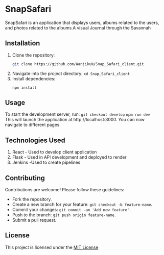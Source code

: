 # SnapSafari

SnapSafari is an application that displays users, albums related to the users, and photos related to the albums.A visual Journal through the Savannah 

## Installation

1. Clone the repository:
   ```bash
   git clone https://github.com/WanjikuN/Snap_Safari_client.git
2. Navigate into the project directory:
   `cd Snap_Safari_client`
3. Install dependencies:
   ```
   npm install
   ```
## Usage
To start the development server, run:
`git checkout develop`
`npm run dev`
This will launch the application at http://localhost:3000. You can now navigate to different pages.

## Technologies Used
1. React - Used to develop client application
2. Flask - Used in API development and deployed to render
3. Jenkins -Used to create pipelines


## Contributing
Contributions are welcome! Please follow these guidelines:

- Fork the repository.
- Create a new branch for your feature: `git checkout -b feature-name`.
- Commit your changes: `git commit -am 'Add new feature'`.
- Push to the branch: `git push origin feature-name`.
- Submit a pull request.

## License
This project is licensed under the [MIT License](LICENSE)